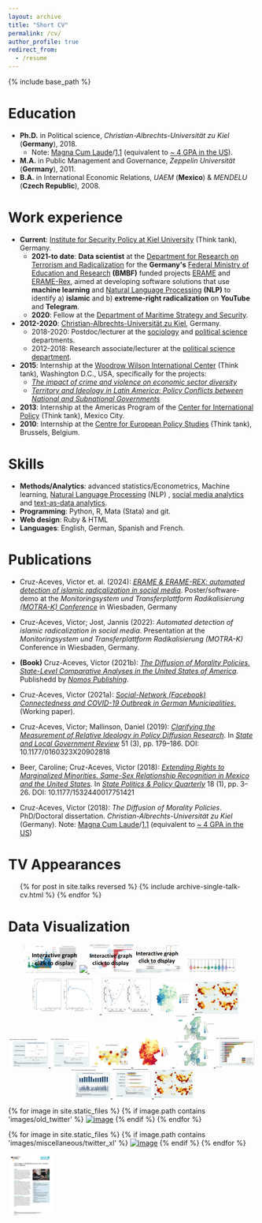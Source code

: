 ```yaml
---
layout: archive
title: "Short CV"
permalink: /cv/
author_profile: true
redirect_from:
  - /resume
---
```


{% include base_path %}

Education
======
* **Ph.D.** in Political science, *Christian-Albrechts-Universität zu Kiel* (**Germany**), 2018.
  * Note: [Magna Cum Laude](https://en.wikipedia.org/wiki/Latin_honors#Germany)/[1,1](https://en.wikipedia.org/wiki/Academic_grading_in_Germany#Tertiary_education) (equivalent to [~ 4 GPA in the US](https://en.wikipedia.org/wiki/Academic_grading_in_Germany#Overview)). 
* **M.A.** in Public Management and Governance, *Zeppelin Universität* (**Germany**), 2011.
* **B.A.** in International Economic Relations, *UAEM* (**Mexico**) & *MENDELU* (**Czech Republic**), 2008.

Work experience
======
* **Current**: [Institute for Security Policy at Kiel University](https://www.ispk.uni-kiel.de/en) (Think tank), Germany.
  * **2021-to date**: **Data scientist** at the [Department for Research on Terrorism and Radicalization](https://www.ispk.uni-kiel.de/en/departments/center-for-research-on-terrorism-and-radicalization) for the **Germany's** [Federal Ministry of Education and Research](https://www.bmbf.de/bmbf/en/home/home_node.html) **(BMBF)** funded projects [ERAME](/images/erame/erame_english_description.pdf) and [ERAME-Rex](/images/rex/english_description_rex.pdf), aimed at developing software solutions that use **machine learning** and [Natural Language Processing](https://en.wikipedia.org/wiki/Natural_language_processing) **(NLP)** to identify a) **islamic** and b) **extreme-right radicalization** on **YouTube** and **Telegram**. 
  * **2020**: Fellow at the [Department of Maritime Strategy and Security](https://www.ispk.uni-kiel.de/en/departments/center-for-maritime-strategy-and-security).
* **2012-2020**: [Christian-Albrechts-Universität zu Kiel](https://www.uni-kiel.de/en/), Germany.
  * 2018-2020: Postdoc/lecturer at the [sociology](https://www.soziologie.uni-kiel.de/en?set_language=en) and [political science](https://www.politik.uni-kiel.de/en?set_language=en) departments. 
  * 2012-2018: Research associate/lecturer at the [political science department](https://www.politik.uni-kiel.de/en?set_language=en).
* **2015**: Internship at the [Woodrow Wilson International Center](https://www.wilsoncenter.org/) (Think tank), Washington D.C., USA, specifically for the projects:
  *  [*The impact of crime and violence on economic sector diversity*](../files/crime_violence_economic_sector.pdf)
  * [*Territory and Ideology in Latin America: Policy Conflicts between National and
Subnational Governments*](https://academic.oup.com/book/26788)
* **2013**: Internship at the Americas Program of the [Center for International Policy](https://internationalpolicy.org/) (Think tank), Mexico City.
* **2010**: Internship at the [Centre for European Policy Studies](https://www.ceps.eu/) (Think tank), Brussels, Belgium.

Skills
======
* **Methods/Analytics**: advanced statistics/Econometrics, Machine learning, [Natural Language Processing](https://en.wikipedia.org/wiki/Natural_language_processing) (NLP) , [social media analytics](https://www.ibm.com/topics/social-media-analytics) and [text-as-data analytics](https://en.wikipedia.org/wiki/Text_mining).
* **Programming**: Python, R, Mata (Stata) and git.
* **Web design**: Ruby & HTML
* **Languages**: English, German, Spanish and French.

Publications
======
* Cruz-Aceves, Victor et. al. (2024): [*ERAME & ERAME-REX: automated detection of islamic radicalization in social media*](../images/v2_s_MOTRA-K-Poster_geschwärzt.jpg). Poster/software-demo at the *Monitoringsystem und Transferplattform Radikalisierung* [*(MOTRA-K) Conference*](https://www.motra.info/motra-k-2024/) in Wiesbaden, Germany
* Cruz-Aceves, Victor; Jost, Jannis (2022): *Automated detection of islamic radicalization in social media*. Presentation at the *Monitoringsystem und Transferplattform Radikalisierung (MOTRA-K)* Conference in Wiesbaden, Germany.
* **(Book)** Cruz-Aceves, Victor (2021b): [*The Diffusion of Morality Policies. State-Level Comparative Analyses in the United States of America*](https://www.nomos-shop.de/nomos/titel/the-diffusion-of-morality-policies-id-100739/). Publishedd by [*Nomos Publishing*](https://www.nomos.de/en/).

* Cruz-Aceves, Victor (2021a): [*Social-Network (Facebook) Connectedness and COVID-19 Outbreak in German Municipalities*.](https://www.researchgate.net/publication/348265859_Social-Network_Facebook_Connectedness_and_COVID-19_Outbreak_in_German_Municipalities) (Working paper).

* Cruz-Aceves, Victor; Mallinson, Daniel (2019): [*Clarifying the Measurement of Relative Ideology in Policy Diffusion Research*](https://journals.sagepub.com/doi/10.1177/0160323X20902818). In [*State and Local Government Review*](https://journals.sagepub.com/home/SLG) 51 (3), pp. 179–186. DOI: 10.1177/0160323X20902818

* Beer, Caroline; Cruz-Aceves, Victor (2018): [*Extending Rights to Marginalized Minorities. Same-Sex Relationship Recognition in Mexico and the United States*](https://www.cambridge.org/core/journals/state-politics-and-policy-quarterly/article/abs/extending-rights-to-marginalized-minorities-samesex-relationship-recognition-in-mexico-and-the-united-states/A70979049B8F29EA6DA27F69D8A931C7). In [*State Politics & Policy Quarterly*](https://www.cambridge.org/core/journals/state-politics-and-policy-quarterly) 18 (1), pp. 3–26. DOI: 10.1177/1532440017751421

* Cruz-Aceves, Victor (2018): *The Diffusion of Morality Policies*. PhD/Doctoral dissertation. *Christian-Albrechts-Universität zu Kiel* (Germany). Note: [Magna Cum Laude](https://en.wikipedia.org/wiki/Latin_honors#Germany)/[1,1](https://en.wikipedia.org/wiki/Academic_grading_in_Germany#Tertiary_education) (equivalent to [~ 4 GPA in the US](https://en.wikipedia.org/wiki/Academic_grading_in_Germany#Overview))
  
TV Appearances
======
  <ul>{% for post in site.talks reversed %}
    {% include archive-single-talk-cv.html  %}
  {% endfor %}</ul>
  
Data Visualization
======
<p align="middle">
<a href="../images/rex/stm-visualization/index.html">
    <img src="../images/rex/far_right_viz_lemmatta.png" width="110" /></a>
<a href="../images/rex/cosine_similarity_reich_far_right.png">
    <img src="../images/rex/cosine_similarity_reich_far_right.png" width="80"/> </a>
<a href="../images/erame/lda-mallet-10.html">
    <img src="../images/erame/old_topic_model.jpg" width="90" /></a>
<a href="../images/miscellaneous/emoji_about-ISIS-v-non.html">
    <img src="../images/miscellaneous/emoji_about-ISIS-v-non.jpg" width="90" /></a>
<a href="../images/motra2022/violins_means.jpg">
    <img src="../images/motra2022/violins_means.jpg" width="120" /></a>  
<a href="../images/motra2022/curves.jpg">
    <img src="../images/motra2022/curves.jpg" width="150" /> </a>
<a href="../images/social_connectedness/f3_binscatter.jpeg">
    <img src="../images/social_connectedness/f3_binscatter.jpeg" width="100" /> </a>
<a href="../images/social_connectedness/heinsberg_connectedness.jpeg">
    <img src="../images/social_connectedness/heinsberg_connectedness.jpeg" width="80" /> </a>
<a href="../images/dissertation/5.jpg">
    <img src="../images/dissertation/5.jpg" width="90" /></a> 
<a href="../images/book/26_coefficient_plot.png"> 
    <img src="../images/book/26_coefficient_plot.png" width="80" /> </a> 
<a href="../images/book/27_coefficient_plot.png">
    <img src="../images/book/27_coefficient_plot.png" width="80" /></a>
<a href="../images/book/8_map.png"> 
    <img src="../images/book/8_map.png" width="80" /> </a>
<a href="../images/social_connectedness/covid_germany.jpeg">
    <img src="../images/social_connectedness/covid_germany.jpeg" width="80" />  </a>
<a href="../images/social_connectedness/kiel_freiburg_europe.jpeg">
    <img src="../images/social_connectedness/kiel_freiburg_europe.jpeg" width="80" /> </a>
  <a href="../images/dissertation/2.jpg">
    <img src="../images/dissertation/2.jpg" width="80" /> </a>
<a href="../images/dissertation/3.jpg">
    <img src="../images/dissertation/3.jpg" width="80" /> </a>
<a href="../images/dissertation/4.jpg">
    <img src="../images/dissertation/4.jpg" width="80" /> </a>
<a href="../images/dissertation/5.jpg">
    <img src="../images/dissertation/5.jpg" width="80" /></a>
  
{% for image in site.static_files %}
    {% if image.path contains 'images/old_twitter' %}
<a href="{{ site.baseurl }}{{ image.path }}">
<img src="{{ site.baseurl }}{{ image.path }}" alt="image" width="90" /></a>
    {% endif %}
{% endfor %}

{% for image in site.static_files %}
    {% if image.path contains 'images/miscellaneous/twitter_xl' %}
<a href="{{ site.baseurl }}{{ image.path }}">
<img src="{{ site.baseurl }}{{ image.path }}" alt="image" width="50" /></a>
    {% endif %}
{% endfor %}  

<a href="../images/erame/projektumriss_erame.pdf">
    <img src="../images/erame/projektumriss_erame.jpg" width="90"/> </a>
</p>